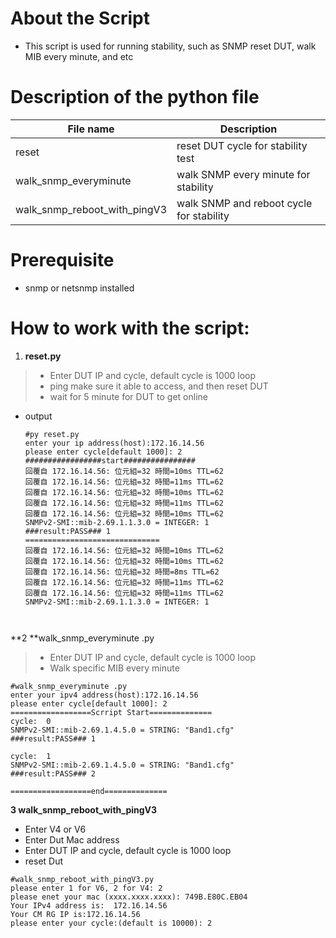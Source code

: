 # About the Script
* This script is used for running stability, such as SNMP reset DUT, walk MIB every minute, and etc 
  
# Description of the python file

| File name                      | Description |
| ------------------------------ | ----------- |
| reset | reset DUT cycle for stability test        |
| walk_snmp_everyminute        | walk SNMP every minute for stability |
| walk_snmp_reboot_with_pingV3 | walk SNMP and reboot cycle  for stability |

# Prerequisite
* snmp or netsnmp installed 

# How to work with the script:
1. **reset.py**

> - Enter DUT IP and cycle, default cycle is 1000 loop
> - ping make sure it able to access, and then reset DUT 
> - wait for 5 minute for DUT to get online

* output
    ```
    #py reset.py
    enter your ip address(host):172.16.14.56
    please enter cycle[default 1000]: 2
    #################start################
    回覆自 172.16.14.56: 位元組=32 時間=10ms TTL=62
    回覆自 172.16.14.56: 位元組=32 時間=11ms TTL=62
    回覆自 172.16.14.56: 位元組=32 時間=10ms TTL=62
    回覆自 172.16.14.56: 位元組=32 時間=11ms TTL=62
    回覆自 172.16.14.56: 位元組=32 時間=10ms TTL=62
    SNMPv2-SMI::mib-2.69.1.1.3.0 = INTEGER: 1
    ###result:PASS### 1
    ==============================
    回覆自 172.16.14.56: 位元組=32 時間=10ms TTL=62
    回覆自 172.16.14.56: 位元組=32 時間=10ms TTL=62
    回覆自 172.16.14.56: 位元組=32 時間=8ms TTL=62
    回覆自 172.16.14.56: 位元組=32 時間=11ms TTL=62
    回覆自 172.16.14.56: 位元組=32 時間=11ms TTL=62
    SNMPv2-SMI::mib-2.69.1.1.3.0 = INTEGER: 1



**2 **walk_snmp_everyminute .py

> - Enter DUT IP and cycle, default cycle is 1000 loop
> - Walk specific MIB every minute 
>

```
#walk_snmp_everyminute .py
enter your ipv4 address(host):172.16.14.56
please enter cycle[default 1000]: 2
==================Scrript Start==============
cycle:  0
SNMPv2-SMI::mib-2.69.1.4.5.0 = STRING: "Band1.cfg"
###result:PASS### 1

cycle:  1
SNMPv2-SMI::mib-2.69.1.4.5.0 = STRING: "Band1.cfg"
###result:PASS### 2

==================end==============
```

**3 walk_snmp_reboot_with_pingV3**

- Enter V4 or V6
- Enter Dut Mac address
- Enter DUT IP and cycle, default cycle is 1000 loop
- reset  Dut 

```
#walk_snmp_reboot_with_pingV3.py
please enter 1 for V6, 2 for V4: 2
please enet your mac (xxxx.xxxx.xxxx): 749B.E80C.EB04
Your IPv4 address is:  172.16.14.56
Your CM RG IP is:172.16.14.56
please enter your cycle:(default is 10000): 2
```

